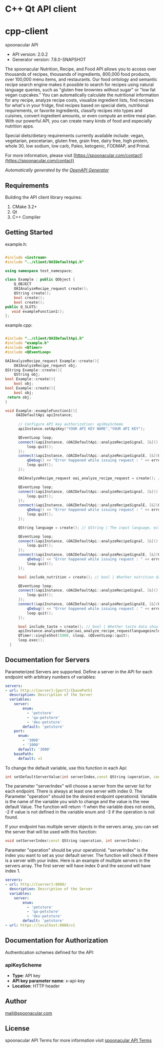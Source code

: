 # C++ Qt API client

# cpp-client

spoonacular API

- API version: 2.0.2
- Generator version: 7.8.0-SNAPSHOT

The spoonacular Nutrition, Recipe, and Food API allows you to access over thousands of recipes, thousands of ingredients, 800,000 food products, over 100,000 menu items, and restaurants. Our food ontology and semantic recipe search engine makes it possible to search for recipes using natural language queries, such as \"gluten free brownies without sugar\" or \"low fat vegan cupcakes.\" You can automatically calculate the nutritional information for any recipe, analyze recipe costs, visualize ingredient lists, find recipes for what's in your fridge, find recipes based on special diets, nutritional requirements, or favorite ingredients, classify recipes into types and cuisines, convert ingredient amounts, or even compute an entire meal plan. With our powerful API, you can create many kinds of food and especially nutrition apps.

Special diets/dietary requirements currently available include: vegan, vegetarian, pescetarian, gluten free, grain free, dairy free, high protein, whole 30, low sodium, low carb, Paleo, ketogenic, FODMAP, and Primal.

  For more information, please visit [https://spoonacular.com/contact](https://spoonacular.com/contact)

*Automatically generated by the [OpenAPI Generator](https://openapi-generator.tech)*


## Requirements

Building the API client library requires:

1. CMake 3.2+
2. Qt
3. C++ Compiler

## Getting Started

example.h:
```c++

#include <iostream>
#include "../client/OAIDefaultApi.h"

using namespace test_namespace;

class Example : public QObject {
    Q_OBJECT
    OAIAnalyzeRecipe_request create();
    QString create();
    bool create();
    bool create();
public Q_SLOTS:
   void exampleFunction1();
};

```

example.cpp:
```c++

#include "../client/OAIDefaultApi.h"
#include "example.h"
#include <QTimer>
#include <QEventLoop>

OAIAnalyzeRecipe_request Example::create(){
    OAIAnalyzeRecipe_request obj;
QString Example::create(){
    QString obj;
bool Example::create(){
    bool obj;
bool Example::create(){
    bool obj;
 return obj;
}

void Example::exampleFunction1(){
     OAIDefaultApi apiInstance;
     
      // Configure API key authorization: apiKeyScheme
      apiInstance.setApiKey("YOUR API KEY NAME","YOUR API KEY");

      QEventLoop loop;
      connect(&apiInstance, &OAIDefaultApi::analyzeRecipeSignal, [&]() {
          loop.quit();
      });
      connect(&apiInstance, &OAIDefaultApi::analyzeRecipeSignalE, [&](QNetworkReply::NetworkError, QString error_str) {
          qDebug() << "Error happened while issuing request : " << error_str;
          loop.quit();
      });

      OAIAnalyzeRecipe_request oai_analyze_recipe_request = create(); // OAIAnalyzeRecipe_request | Example request body.

      QEventLoop loop;
      connect(&apiInstance, &OAIDefaultApi::analyzeRecipeSignal, [&]() {
          loop.quit();
      });
      connect(&apiInstance, &OAIDefaultApi::analyzeRecipeSignalE, [&](QNetworkReply::NetworkError, QString error_str) {
          qDebug() << "Error happened while issuing request : " << error_str;
          loop.quit();
      });

      QString language = create(); // QString | The input language, either \"en\" or \"de\".

      QEventLoop loop;
      connect(&apiInstance, &OAIDefaultApi::analyzeRecipeSignal, [&]() {
          loop.quit();
      });
      connect(&apiInstance, &OAIDefaultApi::analyzeRecipeSignalE, [&](QNetworkReply::NetworkError, QString error_str) {
          qDebug() << "Error happened while issuing request : " << error_str;
          loop.quit();
      });

      bool include_nutrition = create(); // bool | Whether nutrition data should be added to correctly parsed ingredients.

      QEventLoop loop;
      connect(&apiInstance, &OAIDefaultApi::analyzeRecipeSignal, [&]() {
          loop.quit();
      });
      connect(&apiInstance, &OAIDefaultApi::analyzeRecipeSignalE, [&](QNetworkReply::NetworkError, QString error_str) {
          qDebug() << "Error happened while issuing request : " << error_str;
          loop.quit();
      });

      bool include_taste = create(); // bool | Whether taste data should be added to correctly parsed ingredients.
      apiInstance.analyzeRecipe(oai_analyze_recipe_requestlanguageinclude_nutritioninclude_taste);
      QTimer::singleShot(5000, &loop, &QEventLoop::quit);
      loop.exec();
  }

```

## Documentation for Servers

Parameterized Servers are supported. Define a server in the API for each endpoint with arbitrary numbers of variables:

```yaml
servers:
- url: http://{server}:{port}/{basePath}
  description: Description of the Server
  variables:
    server:
        enum:
          - 'petstore'
          - 'qa-petstore'
          - 'dev-petstore'
        default: 'petstore'
    port:
      enum:
        - '3000'
        - '1000'
      default: '3000'
    basePath:
      default: v1
```
To change the default variable, use this function in each Api:
```c++
int setDefaultServerValue(int serverIndex,const QString &operation, const QString &variable,const QString &val);
```
The parameter "serverIndex" will choose a server from the server list for each endpoint. There is always at least one server with index 0. The Parameter "operation" should be the desired endpoint operationid.
Variable is the name of the variable you wish to change and the value is the new default Value.
The function will return -1 when the variable does not exists, -2 if value is not defined in the variable enum and -3 if the operation is not found.

If your endpoint has multiple server objects in the servers array, you can set the server that will be used with this function:
```c++
void setServerIndex(const QString &operation, int serverIndex);
```
Parameter "operation" should be your operationid. "serverIndex" is the index you want to set as your default server. The function will check if there is a server with your index.
Here is an example of multiple servers in the servers array. The first server will have index 0 and the second will have index 1.
```yaml
servers:
- url: http://{server}:8080/
  description: Description of the Server
  variables:
    server:
        enum:
          - 'petstore'
          - 'qa-petstore'
          - 'dev-petstore'
        default: 'petstore'
- url: https://localhost:8080/v1
```

## Documentation for Authorization

Authentication schemes defined for the API:
### apiKeyScheme


- **Type**: API key
- **API key parameter name**: x-api-key
- **Location**: HTTP header


## Author

mail@spoonacular.com


## License

spoonacular API Terms for more information visit [spoonacular API Terms](https://spoonacular.com/food-api/terms)
